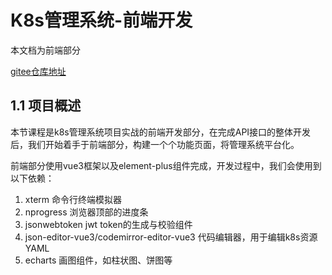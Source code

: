 # K8s管理系统-前端开发

本文档为前端部分

[gitee仓库地址](https://gitee.com/wangzilong9570/k8s-platform-fe.git)


## 1.1 项目概述


本节课程是k8s管理系统项目实战的前端开发部分，在完成API接口的整体开发后，我们开始着手于前端部分，构建一个个功能页面，将管理系统平台化。

前端部分使用vue3框架以及element-plus组件完成，开发过程中，我们会使用到以下依赖：

1. xterm 命令行终端模拟器
2. nprogress 浏览器顶部的进度条
3. jsonwebtoken jwt token的生成与校验组件
4. json-editor-vue3/codemirror-editor-vue3 代码编辑器，用于编辑k8s资源YAML
5. echarts 画图组件，如柱状图、饼图等
